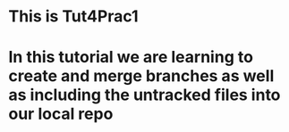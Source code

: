# This is Tut4Prac1

# In this tutorial we are learning to create and merge branches as well as including the untracked files into our local repo